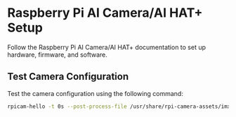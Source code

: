 # Raspberry Pi AI Camera/AI HAT+ Setup

Follow the Raspberry Pi AI Camera/AI HAT+ documentation to set up hardware, firmware, and software.

## Test Camera Configuration

Test the camera configuration using the following command:

```bash
rpicam-hello -t 0s --post-process-file /usr/share/rpi-camera-assets/imx500_posenet.json --viewfinder-width 1920 --viewfinder-height 1080 --framerate 30
